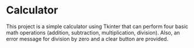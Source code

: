 # Calculator
This project is a simple calculator using Tkinter that can perform four basic math operations (addition, subtraction, multiplication, division). Also, an error message for division by zero and a clear button are provided.
